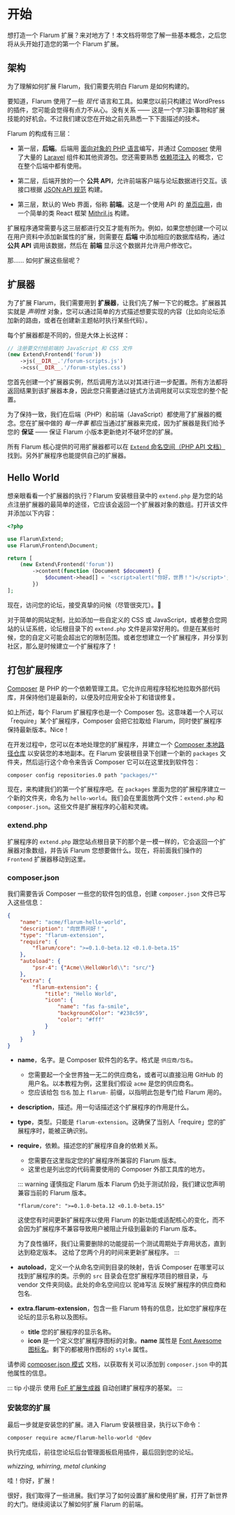 <template>
  <processing class="blue"></processing>
</template>

# 开始

想打造一个 Flarum 扩展？来对地方了！本文档将带您了解一些基本概念，之后您将从头开始打造您的第一个 Flarum 扩展。

## 架构

为了理解如何扩展 Flarum，我们需要先明白 Flarum 是如何构建的。

要知道，Flarum 使用了一些 _现代_ 语言和工具。如果您以前只构建过 WordPress 的插件，您可能会觉得有点力不从心。没有关系 —— 这是一个学习新事物和扩展技能的好机会。不过我们建议您在开始之前先熟悉一下下面描述的技术。

Flarum 的构成有三层：

* 第一层，**后端**。后端用 [面向对象的 PHP 语言](https://laracasts.com/series/object-oriented-bootcamp-in-php)编写，并通过 [Composer](https://getcomposer.org/) 使用了大量的 [Laravel](https://laravel.com/) 组件和其他资源包。您还需要熟悉 [依赖项注入](https://laravel.com/docs/6.x/container) 的概念，它在整个后端中都有使用。

* 第二层，后端开放的一个 **公共 API**，允许前端客户端与论坛数据进行交互。该接口根据 [JSON:API 规范](https://jsonapi.org/) 构建。

* 第三层，默认的 Web 界面，俗称 **前端**。这是一个使用 API 的 [单页应用](https://en.wikipedia.org/wiki/Single-page_application)，由一个简单的类 React 框架 [Mithril.js](https://mithril.js.org/) 构建。

扩展程序通常需要与这三层都进行交互才能有所为。例如，如果您想创建一个可以在用户资料中添加新属性的扩展，则需要在 **后端** 中添加相应的数据库结构，通过 **公共 API** 调用该数据，然后在 **前端** 显示这个数据并允许用户修改它。

那…… 如何扩展这些层呢？

## 扩展器

为了扩展 Flarum，我们需要用到 **扩展器**，让我们先了解一下它的概念。扩展器其实就是 *声明性* 对象，您可以通过简单的方式描述想要实现的内容（比如向论坛添加新的路由，或者在创建新主题帖时执行某些代码）。

每个扩展器都是不同的，但是大体上长这样：

```php
// 注册要交付给前端的 JavaScript 和 CSS 文件
(new Extend\Frontend('forum'))
    ->js(__DIR__.'/forum-scripts.js')
    ->css(__DIR__.'/forum-styles.css')
```

您首先创建一个扩展器实例，然后调用方法以对其进行进一步配置。所有方法都将返回结果到该扩展器本身，因此您只需要通过链式方法调用就可以实现您的整个配置。

为了保持一致，我们在后端（PHP）和前端（JavaScript）都使用了扩展器的概念。您在扩展中做的 _每一件事_ 都应当通过扩展器来完成，因为扩展器是我们给予您的 **保证** —— 保证 Flarum 小版本更新绝对不破坏您的扩展。

所有 Flarum 核心提供的可用扩展器都可以在 [`Extend` 命名空间](https://github.com/flarum/core/blob/master/src/Extend)[（PHP API 文档）](https://api.docs.flarum.org/php/master/flarum/extend)找到。另外扩展程序也能提供自己的扩展器。

## Hello World

想亲眼看看一个扩展器的执行？Flarum 安装根目录中的 `extend.php` 是为您的站点注册扩展器的最简单的途径，它应该会返回一个扩展器对象的数组。打开该文件并添加以下内容：

```php
<?php

use Flarum\Extend;
use Flarum\Frontend\Document;

return [
    (new Extend\Frontend('forum'))
        ->content(function (Document $document) {
            $document->head[] = '<script>alert("你好，世界！")</script>';
        })
];
```

现在，访问您的论坛，接受真挚的问候（尽管很突兀）。👋

对于简单的网站定制，比如添加一些自定义的 CSS 或 JavaScript，或者整合您网站的认证系统，论坛根目录下的 `extend.php` 文件是非常好用的。但是在某些时候，您的自定义可能会超出它的限制范围。或者您想建立一个扩展程序，并分享到社区，那么是时候建立一个扩展程序了！

## 打包扩展程序

[Composer](https://getcomposer.org) 是 PHP 的一个依赖管理工具。它允许应用程序轻松地拉取外部代码库，并保持他们是最新的，以便及时应用安全补丁和错误修复。

如上所述，每个 Flarum 扩展程序也是一个 Composer 包。这意味着一个人可以「require」某个扩展程序，Composer 会把它拉取给 Flarum，同时使扩展程序保持最新版本。Nice！

在开发过程中，您可以在本地处理您的扩展程序，并建立一个 [Composer 本地路径仓库](https://getcomposer.org/doc/05-repositories.md#path) 以安装您的本地副本。在 Flarum 安装根目录下创建一个新的 `packages` 文件夹，然后运行这个命令来告诉 Composer 它可以在这里找到软件包：

```bash
composer config repositories.0 path "packages/*"
```

现在，来构建我们的第一个扩展程序吧。在 `packages` 里面为您的扩展程序建立一个新的文件夹，命名为 `hello-world`。我们会在里面放两个文件：`extend.php` 和 `composer.json`。这些文件是扩展程序的心脏和灵魂。

### extend.php

扩展程序的 `extend.php` 跟您站点根目录下的那个是一模一样的，它会返回一个扩展器对象数组，并告诉 Flarum 您想要做什么。现在，将前面我们操作的 `Frontend` 扩展器移动到这里。

### composer.json

我们需要告诉 Composer 一些您的软件包的信息，创建 `composer.json` 文件已写入这些信息：

```json
{
    "name": "acme/flarum-hello-world",
    "description": "向世界问好！",
    "type": "flarum-extension",
    "require": {
        "flarum/core": ">=0.1.0-beta.12 <0.1.0-beta.15"
    },
    "autoload": {
        "psr-4": {"Acme\\HelloWorld\\": "src/"}
    },
    "extra": {
        "flarum-extension": {
            "title": "Hello World",
            "icon": {
                "name": "fas fa-smile",
                "backgroundColor": "#238c59",
                "color": "#fff"
            }
        }
    }
}
```

* **name**，名字。是 Composer 软件包的名字。格式是 `供应商/包名`。
  * 您需要起一个全世界独一无二的供应商名，或者可以直接沿用 GitHub 的用户名。以本教程为例，这里我们假设 `acme` 是您的供应商名。
  * 您应该给包 `包名` 加上 `flarum-` 前缀，以指明此包是专门给 Flarum 用的。

* **description**，描述。用一句话描述这个扩展程序的作用是什么。

* **type**，类型。只能是 `flarum-extension`。这确保了当别人「require」您的扩展程序时，能被正确识别。

* **require**，依赖。描述您的扩展程序自身的依赖关系。
  * 您需要在这里指定您的扩展程序所兼容的 Flarum 版本。
  * 这里也是列出您的代码需要使用的 Composer 外部工具库的地方。

  ::: warning 谨慎指定 Flarum 版本
  Flarum 仍处于测试阶段，我们建议您声明兼容当前的 Flarum 版本。

      "flarum/core": ">=0.1.0-beta.12 <0.1.0-beta.15"

  这使您有时间更新扩展程序以使用 Flarum 的新功能或适配核心的变化，而不会因为扩展程序不兼容导致用户被阻止升级到最新的 Flarum 版本。

  为了良性循环，我们让需要删除的功能提前一个测试周期处于弃用状态，直到达到稳定版本。
  这给了您两个月的时间来更新扩展程序。
  :::

* **autoload**，定义一个从命名空间到目录的映射，告诉 Composer 在哪里可以找到扩展程序的类。示例的 `src` 目录会在您扩展程序项目的根目录，与 vendor 文件夹同级。此处的命名空间应以 驼<font size=2>峰</font>写<font size=2>法</font> 反映扩展程序的供应商和包名.



* **extra.flarum-extension**，包含一些 Flarum 特有的信息，比如您扩展程序在论坛的显示名称以及图标。
  * **title** 您的扩展程序的显示名称。
  * **icon** 是一个定义您扩展程序图标的对象。**name** 属性是 [Font Awesome 图标名](https://fontawesome.com/icons)。剩下的都被用作图标的 `style` 属性。

请参阅 [composer.json 模式](https://getcomposer.org/doc/04-schema.md) 文档，以获取有关可以添加到 `composer.json` 中的其他属性的信息。

::: tip 小提示
使用 [FoF 扩展生成器](https://github.com/FriendsOfFlarum/extension-generator) 自动创建扩展程序的基架。
:::

### 安装您的扩展

最后一步就是安装您的扩展。进入 Flarum 安装根目录，执行以下命令：

```bash
composer require acme/flarum-hello-world *@dev
```

执行完成后，前往您论坛后台管理面板启用插件，最后回到您的论坛。

*whizzing, whirring, metal clunking*

哇！你好，扩展！

很好，我们取得了一些进展。我们学习了如何设置扩展和使用扩展，打开了新世界的大门。继续阅读以了解如何扩展 Flarum 的前端。
